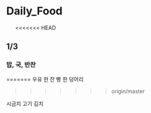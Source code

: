 # Daily_Food
       
<<<<<<< HEAD
## 1/3

### 밥, 국, 반찬
=======
우유 한 잔 빵 한 덩어리
>>>>>>> origin/master

시금치
고기
김치
